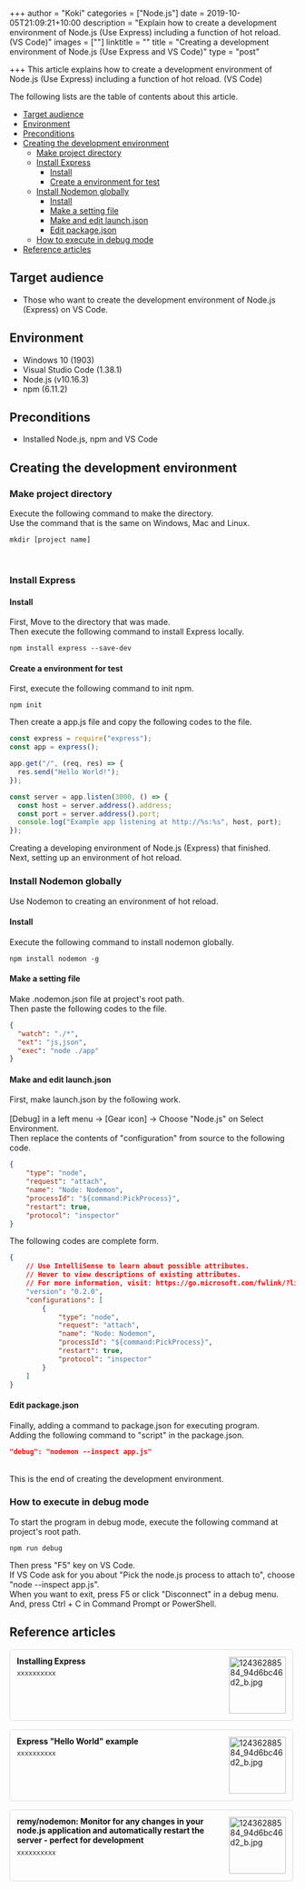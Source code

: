 +++
author = "Koki"
categories = ["Node.js"]
date = 2019-10-05T21:09:21+10:00
description = "Explain how to create a development environment of Node.js (Use Express) including a function of hot reload. (VS Code)"
images = [""]
linktitle = ""
title = "Creating a development environment of Node.js (Use Express and VS Code)"
type = "post"

+++
This article explains how to create a development environment of Node.js (Use Express) including a function of hot reload. (VS Code)

The following lists are the table of contents about this article.

- <font color="#1111cc">[Target audience](#target-audience)</font>
- <font color="#1111cc">[Environment](#environment)</font>
- <font color="#1111cc">[Preconditions](#preconditions)</font>
- <font color="#1111cc">[Creating the development environment](#creating-the-development-environment)</font>
  - <font color="#1111cc">[Make project directory](#make-project-directory)</font>
  - <font color="#1111cc">[Install Express](#install-express)</font>  
      - <font color="#1111cc">[Install](#install)</font>
      - <font color="#1111cc">[Create a environment for test](#create-a-environment-for-test)</font>
  - <font color="#1111cc">[Install Nodemon globally](#install-nodemon-globally)</font>
      - <font color="#1111cc">[Install](#install-1)</font>
      - <font color="#1111cc">[Make a setting file](#make-a-setting-file)</font>
      - <font color="#1111cc">[Make and edit launch.json](#make-and-edit-launchjson)</font>
      - <font color="#1111cc">[Edit package.json](#edit-packagejson)</font>
  - <font color="#1111cc">[How to execute in debug mode](#how-to-execute-in-debug-mode)</font>
- <font color="#1111cc">[Reference articles](#reference-articles)</font>


## Target audience
- Those who want to create the development environment of Node.js (Express) on VS Code.


## Environment
- Windows 10 (1903)
- Visual Studio Code (1.38.1)
- Node.js (v10.16.3)
- npm (6.11.2)


## Preconditions
- Installed Node.js, npm and VS Code


## Creating the development environment
### Make project directory
Execute the following command to make the directory.  
Use the command that is the same on Windows, Mac and Linux.
```winbatch
mkdir [project name]
```
<br>

### Install Express
#### Install
First, Move to the directory that was made.  
Then execute the following command to install Express locally.
```winbatch
npm install express --save-dev
```

#### Create a environment for test
First, execute the following command to init npm.
```winbatch
npm init
```
Then create a app.js file and copy the following codes to the file.
```javascript:app.js
const express = require("express");
const app = express();

app.get("/", (req, res) => {
  res.send("Hello World!");
});

const server = app.listen(3000, () => {
  const host = server.address().address;
  const port = server.address().port;
  console.log("Example app listening at http://%s:%s", host, port);
});
```
Creating a developing environment of Node.js (Express) that finished.  
Next, setting up an environment of hot reload.
<br>

### Install Nodemon globally
Use Nodemon to creating an environment of hot reload.
#### Install
Execute the following command to install nodemon globally.
```winbatch
npm install nodemon -g
```

#### Make a setting file
Make .nodemon.json file at project's root path.  
Then paste the following codes to the file.
```json:.nodemon.json
{
  "watch": "./*",
  "ext": "js,json",
  "exec": "node ./app"
}
```

#### Make and edit launch.json
First, make launch.json by the following work.  
<br>
[Debug] in a left menu -> [Gear icon] -> Choose "Node.js" on Select Environment.
<br>
Then replace the contents of "configuration" from source to the following code.
```json
{
    "type": "node",
    "request": "attach",
    "name": "Node: Nodemon",
    "processId": "${command:PickProcess}",
    "restart": true,
    "protocol": "inspector"
}
```
The following codes are complete form.
```json:launch.json
{
    // Use IntelliSense to learn about possible attributes.
    // Hover to view descriptions of existing attributes.
    // For more information, visit: https://go.microsoft.com/fwlink/?linkid=830387
    "version": "0.2.0",
    "configurations": [
        {
            "type": "node",
            "request": "attach",
            "name": "Node: Nodemon",
            "processId": "${command:PickProcess}",
            "restart": true,
            "protocol": "inspector"
        }
    ]
}
```

#### Edit package.json
Finally, adding a command to package.json for executing program.  
Adding the following command to "script" in the package.json.
```json
"debug": "nodemon --inspect app.js"
```
<br>
This is the end of creating the development environment.
<br>

### How to execute in debug mode
To start the program in debug mode, execute the following command at project's root path.
```winbatch
npm run debug
```
Then press "F5" key on VS Code.  
If VS Code ask for you about "Pick the node.js process to attach to", choose "node --inspect app.js".  
When you want to exit, press F5 or click "Disconnect" in a debug menu. And, press Ctrl + C in Command Prompt or PowerShell.


## Reference articles
<div class="blog-card" style="padding:12px;margin:15px 0;border:1px solid #ddd;word-wrap:break-word;max-width:474px;width:auto;border-radius:5px;"><div class="blog-card-thumbnail" style="float:right;"><a href="https://expressjs.com/en/starter/installing.html" class="blog-card-thumbnail-link" target="_blank"><img src="https://capture.heartrails.com/120x120/shorten?https://expressjs.com/en/starter/installing.html" class="blog-card-thumb-image wp-post-image" alt="12436288584_94d6bc46d2_b.jpg" style="width:100px;height:100px;"></a></div><div class="blog-card-content" style="margin-left:0;margin-right:110px;line-height:120%;"><div class="blog-card-title" style="margin-bottom:5px;"><a href="https://expressjs.com/en/starter/installing.html" class="blog-card-title-link" style="font-weight:bold;text-decoration:none;color:#111;" target="_blank">Installing Express</a></div><div class="blog-card-excerpt" style="color:#333;font-size:90%;">xxxxxxxxxx</div></div><div class="blog-card-footer" style="font-size:70%;color:#777;margin-top:10px;clear:both;"><span class="blog-card-hatena"><a href="https://b.hatena.ne.jp/entry/https://expressjs.com/en/starter/installing.html" target="_blank"><img border="0" src="https://b.hatena.ne.jp/entry/image/https://expressjs.com/en/starter/installing.html" border="0" alt="" /></a></span></div></div>
<div class="blog-card" style="padding:12px;margin:15px 0;border:1px solid #ddd;word-wrap:break-word;max-width:474px;width:auto;border-radius:5px;"><div class="blog-card-thumbnail" style="float:right;"><a href="https://expressjs.com/en/starter/hello-world.html" class="blog-card-thumbnail-link" target="_blank"><img src="https://capture.heartrails.com/120x120/shorten?https://expressjs.com/en/starter/hello-world.html" class="blog-card-thumb-image wp-post-image" alt="12436288584_94d6bc46d2_b.jpg" style="width:100px;height:100px;"></a></div><div class="blog-card-content" style="margin-left:0;margin-right:110px;line-height:120%;"><div class="blog-card-title" style="margin-bottom:5px;"><a href="https://expressjs.com/en/starter/hello-world.html" class="blog-card-title-link" style="font-weight:bold;text-decoration:none;color:#111;" target="_blank">Express "Hello World" example</a></div><div class="blog-card-excerpt" style="color:#333;font-size:90%;">xxxxxxxxxx</div></div><div class="blog-card-footer" style="font-size:70%;color:#777;margin-top:10px;clear:both;"><span class="blog-card-hatena"><a href="https://b.hatena.ne.jp/entry/https://expressjs.com/en/starter/hello-world.html" target="_blank"><img border="0" src="https://b.hatena.ne.jp/entry/image/https://expressjs.com/en/starter/hello-world.html" border="0" alt="" /></a></span></div></div>
<div class="blog-card" style="padding:12px;margin:15px 0;border:1px solid #ddd;word-wrap:break-word;max-width:474px;width:auto;border-radius:5px;"><div class="blog-card-thumbnail" style="float:right;"><a href="https://github.com/remy/nodemon" class="blog-card-thumbnail-link" target="_blank"><img src="https://capture.heartrails.com/120x120/shorten?https://github.com/remy/nodemon" class="blog-card-thumb-image wp-post-image" alt="12436288584_94d6bc46d2_b.jpg" style="width:100px;height:100px;"></a></div><div class="blog-card-content" style="margin-left:0;margin-right:110px;line-height:120%;"><div class="blog-card-title" style="margin-bottom:5px;"><a href="https://github.com/remy/nodemon" class="blog-card-title-link" style="font-weight:bold;text-decoration:none;color:#111;" target="_blank">remy/nodemon: Monitor for any changes in your node.js application and automatically restart the server - perfect for development</a></div><div class="blog-card-excerpt" style="color:#333;font-size:90%;">xxxxxxxxxx</div></div><div class="blog-card-footer" style="font-size:70%;color:#777;margin-top:10px;clear:both;"><span class="blog-card-hatena"><a href="https://b.hatena.ne.jp/entry/https://github.com/remy/nodemon" target="_blank"><img border="0" src="https://b.hatena.ne.jp/entry/image/https://github.com/remy/nodemon" border="0" alt="" /></a></span></div></div>